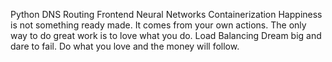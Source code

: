 Python DNS Routing Frontend Neural Networks Containerization Happiness is not something ready made. It comes from your own actions. The only way to do great work is to love what you do. Load Balancing Dream big and dare to fail. Do what you love and the money will follow.
